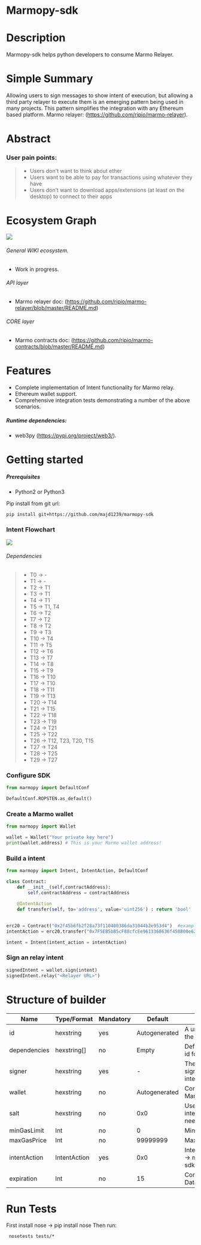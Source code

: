 # Marmopy-sdk

# Description
Marmopy-sdk helps python developers to consume Marmo Relayer.

# Simple Summary
Allowing users to sign messages to show intent of execution, but allowing a third party relayer to execute them is an emerging pattern being used in many projects. 
This pattern simplifies the integration with any Ethereum based platform. 
Marmo relayer: (https://github.com/ripio/marmo-relayer). 

# Abstract
### User pain points:
> - Users don't want to think about ether
> - Users want to be able to pay for transactions using whatever they have 
> - Users don’t want to download apps/extensions (at least on the desktop) to connect to their apps

# Ecosystem Graph
![](./images/01.png)

###### General WIKI ecosystem.
- Work in progress.
###### API layer
- Marmo relayer doc: (https://github.com/ripio/marmo-relayer/blob/master/README.md)
###### CORE layer
- Marmo contracts doc: (https://github.com/ripio/marmo-contracts/blob/master/README.md)

# Features
- Complete implementation of Intent functionality for Marmo relay.
- Ethereum wallet support.
- Comprehensive integration tests demonstrating a number of the above scenarios.

##### Runtime dependencies:

- web3py (https://pypi.org/project/web3/).

# Getting started

##### Prerequisites
* Python2 or Python3

Pip install from git url:

```shell
pip install git+https://github.com/majd1239/marmopy-sdk
```

### Intent Flowchart
![](./images/02.png)

###### Dependencies
> - T0  -> -
> - T1  -> - 
> - T2  -> T1
> - T3  -> T1
> - T4  -> T1
> - T5  -> T1, T4
> - T6  -> T2
> - T7  -> T2
> - T8  -> T2
> - T9  -> T3
> - T10 -> T4
> - T11 -> T5
> - T12 -> T6
> - T13 -> T7
> - T14 -> T8
> - T15 -> T9
> - T16 -> T10
> - T17 -> T10
> - T18 -> T11
> - T19 -> T13
> - T20 -> T14
> - T21 -> T15
> - T22 -> T18
> - T23 -> T19
> - T24 -> T21
> - T25 -> T22
> - T26 -> T12, T23, T20, T15
> - T27 -> T24
> - T28 -> T25
> - T29 -> T27

### Configure SDK
```python
from marmopy import DefaultConf

DefaultConf.ROPSTEN.as_default()
```

### Create a Marmo wallet
```python
from marmopy import Wallet

wallet = Wallet("Your private key here")
print(wallet.address) # This is your Marmo wallet address!

```

### Build a intent
```python
from marmopy import Intent, IntentAction, DefaultConf

class Contract:
    def __init__(self,contractAddress):
        self.contractAddress = contractAddress
        
    @IntentAction
    def transfer(self, to='address', value='uint256') : return 'bool'
    

erc20 = Contract("0x2f45b6fb2f28a73f110400386da31044b2e953d4")  #example of ERC20 contract with IntentActions injections. 
intentAction = erc20.transfer("0x7F5EB5bB5cF88cfcEe9613368636f458800e62CB", 0)

intent = Intent(intent_action = intentAction)
```


### Sign an relay intent
```python
signedIntent = wallet.sign(intent)
signedIntent.relay("<Relayer URL>")
```

# Structure of builder

| Name                  | Type/Format   | Mandatory | Default       | Description                                              |
| --------              | --------      | --------  | --------      | --------                                                 |
| id                    | hexstring     | yes       | Autogenerated | A unique identifier for the intent.                      |
| dependencies          | hexstring[]   | no        | Empty         | Define a correlation id for intent.                      |
| signer                | hexstring     | yes       | -             | The address of the signer that sign the intent.          |
| wallet                | hexstring     | no        | Autogenerated | Contract address or Marmo instance.                      |
| salt                  | hexstring     | no        | 0x0           | Use to send the same intent many times if needed.        |
| minGasLimit           | Int           | no        | 0             | Minimum gas price.                                       |
| maxGasPrice           | Int           | no        | 99999999      | Maximum gas price.                                       |
| intentAction          | IntentAction  | yes       | 0x0           | IntentAction Example -> marmopy-sdk.examples.ERC20.     |
| expiration            | Int           | no        | 15            | Contract Expiration Date in Days.                                 |


# Run Tests

First install nose -> pip install nose
Then run:

```shell
 nosetests tests/*
 ```

